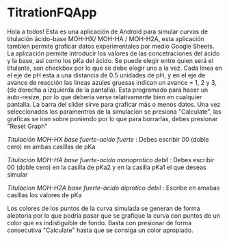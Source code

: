 # TitrationFQApp
Hola a todos!
Esta es una aplicación de Android para simular curvas de titulación ácido-base MOH-HX/ MOH-HA / MOH-H2A, esta aplicación tambien permite graficar datos experimentales por medio Google Sheets. 
La aplicación permite introducir los valores de las concetraciones del ácido y la base, asi como los pKa del ácido. Se puede elegir entre quien será el titulante, son checkbox por lo que se debe elegir uno a la vez. 
Cada linea en el eje de pH esta a una distancia de 0.5 unidades de pH, y en el eje de avance de reacción las lineas azules gruesas indican un avance = 1, 2 y 3, (de derecha a izquierda de la pantalla). 
Esta programado para hacer un auto-resize, por lo que deberia verse relativamente bien en cualquier pantalla. 
La barra del slider sirve para graficar más o menos datos. 
Una vez seleccionados los paramentros de la simulación se presiona "Calculate", las graficas se iran sobre poniendo por lo que para borrarlas, debes presionar "Reset Graph"

*Titulación MOH-HX base fuerte-acido fuerte* : Debes escribir 00 (doble cero) en ambas casillas de pKa

*Titulación MOH-HA base fuerte-acido monoprotico debil* : Debes escribir 00 (doble cero) en la casilla de pKa2 y en la casilla pKa1 el que deseas simular

*Titulacion MOH-H2A base fuerte-ácido diprotico debil* : Escribe en amabas casillas los valores de pKa

Los colores de los puntos de la curva simulada se generan de forma aleatoria por lo que podria pasar que se grafique la curva con puntos de un color que es indistiguible de fondo. Basta con presionar de forma consecutiva "Calculate" hasta que se consiga un color apropiado.

